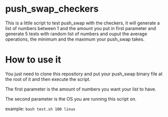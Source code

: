 # push_swap_checkers

This is a little script to test push_swap with the checkers, it will generate a list of numbers between 1 and the amount you put in first parameter and generate
5 tests with random list of numbers and ouput the average operations, the minimum and the maximum your push_swap takes.

# How to use it

You just need to clone this repository and put your push_swap binary file at the root of it and then execute the script.

The first parameter is the amount of numbers you want your list to have.

The second parameter is the OS you are running this script on.

example:
``bash test.sh 100 linux``

